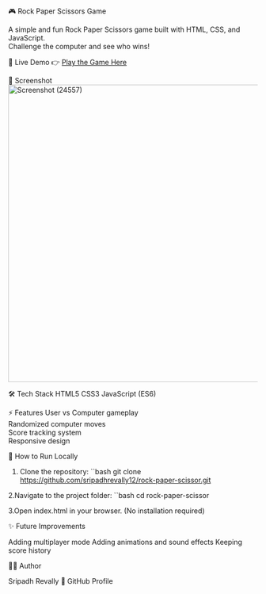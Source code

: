 🎮 Rock Paper Scissors Game

A simple and fun Rock Paper Scissors game built with HTML, CSS, and JavaScript.  
Challenge the computer and see who wins!

🚀 Live Demo
👉 [Play the Game Here](https://sripadhrevally12.github.io/rock-paper-scissor/)

📸 Screenshot
<img width="600"  alt="Screenshot (24557)" src="https://github.com/user-attachments/assets/234eba86-b15e-486e-bb8b-a839a184d48f" />

🛠️ Tech Stack
HTML5
CSS3
JavaScript (ES6)

⚡ Features
User vs Computer gameplay  
Randomized computer moves  
Score tracking system  
Responsive design  

📂 How to Run Locally
1. Clone the repository:
``bash
   git clone https://github.com/sripadhrevally12/rock-paper-scissor.git
   
2.Navigate to the project folder:
``bash
cd rock-paper-scissor

3.Open index.html in your browser.
(No installation required)

✨ Future Improvements

Adding multiplayer mode
Adding animations and sound effects
Keeping score history

👨‍💻 Author

Sripadh Revally
🔗 GitHub Profile
   

